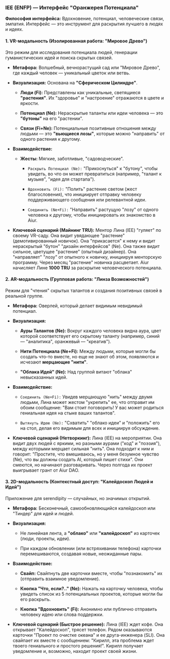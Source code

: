 ### IEE (ENFP) — Интерфейс "Оранжерея Потенциала"

**Философия интерфейса:** Вдохновение, потенциал, человеческие связи, эмпатия. Интерфейс — это инструмент для раскрытия лучшего в людях и идеях.

#### 1. VR-модальность (Изолированная работа: "Мировое Древо")

Это режим для исследования потенциала людей, генерации гуманистических идей и поиска скрытых связей.

- **Метафора:** Волшебный, вечнорастущий сад или "Мировое Древо", где каждый человек — уникальный цветок или ветвь.
    
- **Визуализация:** Основана на **"Сферическом Цилиндре"**.
    
    - **Люди (Fi):** Представлены как уникальные, светящиеся **"растения"**. Их "здоровье" и "настроение" отражаются в цвете и яркости.
        
    - **Потенциал (Ne):** Нераскрытые таланты или идеи человека — это **"бутоны"** на его "растении".
        
    - **Связи (Fi+Ne):** Потенциальные позитивные отношения между людьми — это **"вьющиеся лозы"**, которые можно "направить" от одного растения к другому.
        
- **Взаимодействие:**
    
    - **Жесты:** Мягкие, заботливые, "садоводческие".
        
        - `Раскрыть Потенциал (Ne):` "Прикоснуться" к "бутону", чтобы увидеть, во что он может превратиться (например, "талант к музыке", "идея для стартапа").
            
        - `Вдохновить (Fi):` "Полить" растение светом (жест благословения), что инициирует отправку человеку поддерживающего сообщения или релевантной идеи.
            
        - `Соединить (Ne+Fi):` "Направить" растущую "лозу" от одного человека к другому, чтобы инициировать их знакомство в Aiur.
            
- **Ключевой сценарий (Майнинг TRU):** Ментор Лина (IEE) "гуляет" по своему VR-саду. Она видит увядающее "растение" (демотивированный новичок). Она "прикасается" к нему и видит нераскрытый "бутон" "дизайн интерфейсов" (Ne). Она также видит сильное, цветущее "растение" (опытный дизайнер). Она "направляет" "лозу" от опытного к новичку, инициируя менторскую программу. Через месяц "растение" новичка расцветает. Aiur начисляет Лине **1000 TRU** за раскрытие человеческого потенциала.
    

#### 2. AR-модальность (Групповая работа: "Линза Возможностей")

Режим для "чтения" скрытых талантов и создания позитивных связей в реальной группе.

- **Метафора:** Оверлей, который делает видимым невидимый потенциал.
    
- **Визуализация:**
    
    - **Ауры Талантов (Ne):** Вокруг каждого человека видна аура, цвет которой соответствует его скрытому таланту (например, синий — "аналитика", оранжевый — "креатив").
        
    - **Нити Потенциала (Ne+Fi):** Между людьми, которые могли бы создать что-то вместе, но еще не знают об этом, появляются и исчезают **мерцающие "нити"**.
        
    - **"Облака Идей" (Ne):** Над группой витают "облака" невысказанных идей.
        
- **Взаимодействие:**
    
    - `Соединить (Ne+Fi):` Увидев мерцающую "нить" между двумя людьми, Лина может жестом "укрепить" ее, что отправит им обоим сообщение: "Вам стоит поговорить! У вас может родиться гениальная идея на стыке ваших талантов".
        
    - `Вытянуть Идею (Ne):` "Схватить" "облако идеи" и "положить" его на стол, делая его видимым для всех и инициируя обсуждение.
        
- **Ключевой сценарий (Нетворкинг):** Лина (IEE) на мероприятии. Она видит двух людей с яркими, но разными аурами ("код" и "поэзия"), между которыми мерцает сильная "нить". Она подходит к ним и говорит: "Простите, что вмешиваюсь, но у меня безумное чувство (Ne), что вы должны создать AI, который пишет стихи". Они смеются, но начинают разговаривать. Через полгода их проект выигрывает грант от Aiur DAO.
    

#### 3. 2D-модальность (Контекстный доступ: "Калейдоскоп Людей и Идей")

Приложение для serendipity — случайных, но значимых открытий.

- **Метафора:** Бесконечный, самообновляющийся калейдоскоп или "Тиндер" для идей и людей.
    
- **Визуализация:**
    
    - Не линейная лента, а **"облако"** или **"калейдоскоп"** из карточек (люди, проекты, идеи).
        
    - При каждом обновлении (или встряхивании телефона) карточки перемешиваются, создавая новые, неожиданные пары.
        
- **Взаимодействие:**
    
    - **Свайп:** Свайпнуть две карточки вместе, чтобы "познакомить" их (отправить взаимное уведомление).
        
    - **Кнопка "Что, если?.." (Ne):** Нажать на карточку человека, чтобы увидеть список из 5 потенциальных проектов, которые могли бы его раскрыть.
        
    - **Кнопка "Вдохновить" (Fi):** Анонимно или публично отправить человеку идею или слова поддержки.
        
- **Ключевой сценарий (Быстрое решение):** Лина (IEE) ждет кофе. Она открывает "Калейдоскоп", трясет телефон. Рядом оказываются карточки "Проект по очистке океана" и ее друга-инженера (SLI). Она свайпает их вместе с сообщением: "Кирилл, эта проблема ждет твоего гениального и простого решения!". Кирилл получает уведомление и, возможно, находит проект своей жизни.